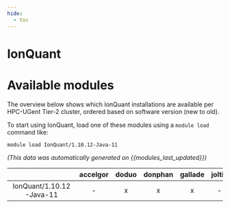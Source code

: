 ```yaml
---
hide:
  - toc
---
```


IonQuant
========

# Available modules


The overview below shows which IonQuant installations are available per HPC-UGent Tier-2 cluster, ordered based on software version (new to old).

To start using IonQuant, load one of these modules using a `module load` command like:

```shell
module load IonQuant/1.10.12-Java-11
```

*(This data was automatically generated on {{modules_last_updated}})*  

| |accelgor|doduo|donphan|gallade|joltik|shinx|
| :---: | :---: | :---: | :---: | :---: | :---: | :---: |
|IonQuant/1.10.12-Java-11|-|x|x|x|-|-|
